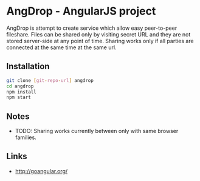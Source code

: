 AngDrop - AngularJS project
===========================
AngDrop is attempt to create service which allow easy peer-to-peer fileshare. Files can be shared only by visiting secret URL and they are not stored server-side at any point of time. Sharing works only if all parties are connected at the same time at the same url.

Installation
------------

```sh
git clone [git-repo-url] angdrop
cd angdrop
npm install
npm start
```

Notes
-----

- TODO: Sharing works currently between only with same browser families. 

Links
-----

- http://goangular.org/
